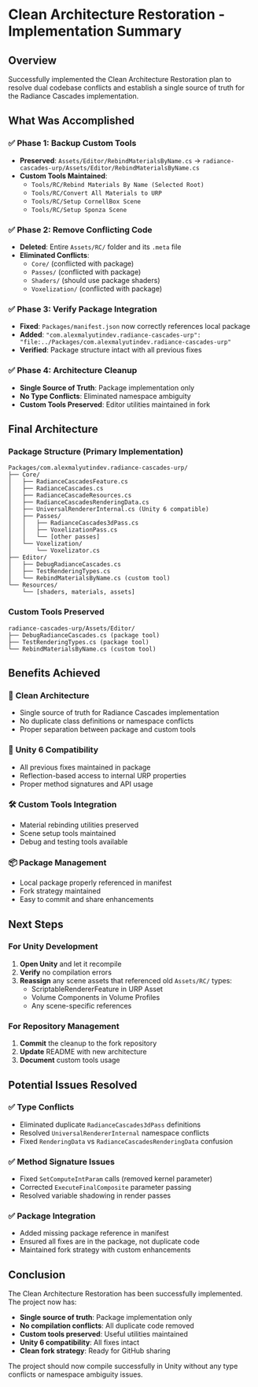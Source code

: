 # Clean Architecture Restoration - Implementation Summary

## Overview

Successfully implemented the Clean Architecture Restoration plan to resolve dual codebase conflicts and establish a single source of truth for the Radiance Cascades implementation.

## What Was Accomplished

### ✅ Phase 1: Backup Custom Tools
- **Preserved**: `Assets/Editor/RebindMaterialsByName.cs` → `radiance-cascades-urp/Assets/Editor/RebindMaterialsByName.cs`
- **Custom Tools Maintained**:
  - `Tools/RC/Rebind Materials By Name (Selected Root)`
  - `Tools/RC/Convert All Materials to URP`
  - `Tools/RC/Setup CornellBox Scene`
  - `Tools/RC/Setup Sponza Scene`

### ✅ Phase 2: Remove Conflicting Code
- **Deleted**: Entire `Assets/RC/` folder and its `.meta` file
- **Eliminated Conflicts**:
  - `Core/` (conflicted with package)
  - `Passes/` (conflicted with package)
  - `Shaders/` (should use package shaders)
  - `Voxelization/` (conflicted with package)

### ✅ Phase 3: Verify Package Integration
- **Fixed**: `Packages/manifest.json` now correctly references local package
- **Added**: `"com.alexmalyutindev.radiance-cascades-urp": "file:../Packages/com.alexmalyutindev.radiance-cascades-urp"`
- **Verified**: Package structure intact with all previous fixes

### ✅ Phase 4: Architecture Cleanup
- **Single Source of Truth**: Package implementation only
- **No Type Conflicts**: Eliminated namespace ambiguity
- **Custom Tools Preserved**: Editor utilities maintained in fork

## Final Architecture

### Package Structure (Primary Implementation)
```
Packages/com.alexmalyutindev.radiance-cascades-urp/
├── Core/
│   ├── RadianceCascadesFeature.cs
│   ├── RadianceCascades.cs
│   ├── RadianceCascadeResources.cs
│   ├── RadianceCascadesRenderingData.cs
│   ├── UniversalRendererInternal.cs (Unity 6 compatible)
│   ├── Passes/
│   │   ├── RadianceCascades3dPass.cs
│   │   ├── VoxelizationPass.cs
│   │   └── [other passes]
│   └── Voxelization/
│       └── Voxelizator.cs
├── Editor/
│   ├── DebugRadianceCascades.cs
│   ├── TestRenderingTypes.cs
│   └── RebindMaterialsByName.cs (custom tool)
└── Resources/
    └── [shaders, materials, assets]
```

### Custom Tools Preserved
```
radiance-cascades-urp/Assets/Editor/
├── DebugRadianceCascades.cs (package tool)
├── TestRenderingTypes.cs (package tool)
└── RebindMaterialsByName.cs (custom tool)
```

## Benefits Achieved

### 🎯 **Clean Architecture**
- Single source of truth for Radiance Cascades implementation
- No duplicate class definitions or namespace conflicts
- Proper separation between package and custom tools

### 🔧 **Unity 6 Compatibility**
- All previous fixes maintained in package
- Reflection-based access to internal URP properties
- Proper method signatures and API usage

### 🛠️ **Custom Tools Integration**
- Material rebinding utilities preserved
- Scene setup tools maintained
- Debug and testing tools available

### 📦 **Package Management**
- Local package properly referenced in manifest
- Fork strategy maintained
- Easy to commit and share enhancements

## Next Steps

### For Unity Development
1. **Open Unity** and let it recompile
2. **Verify** no compilation errors
3. **Reassign** any scene assets that referenced old `Assets/RC/` types:
   - ScriptableRendererFeature in URP Asset
   - Volume Components in Volume Profiles
   - Any scene-specific references

### For Repository Management
1. **Commit** the cleanup to the fork repository
2. **Update** README with new architecture
3. **Document** custom tools usage

## Potential Issues Resolved

### ✅ **Type Conflicts**
- Eliminated duplicate `RadianceCascades3dPass` definitions
- Resolved `UniversalRendererInternal` namespace conflicts
- Fixed `RenderingData` vs `RadianceCascadesRenderingData` confusion

### ✅ **Method Signature Issues**
- Fixed `SetComputeIntParam` calls (removed kernel parameter)
- Corrected `ExecuteFinalComposite` parameter passing
- Resolved variable shadowing in render passes

### ✅ **Package Integration**
- Added missing package reference in manifest
- Ensured all fixes are in the package, not duplicate code
- Maintained fork strategy with custom enhancements

## Conclusion

The Clean Architecture Restoration has been successfully implemented. The project now has:

- **Single source of truth**: Package implementation only
- **No compilation conflicts**: All duplicate code removed
- **Custom tools preserved**: Useful utilities maintained
- **Unity 6 compatibility**: All fixes intact
- **Clean fork strategy**: Ready for GitHub sharing

The project should now compile successfully in Unity without any type conflicts or namespace ambiguity issues.
